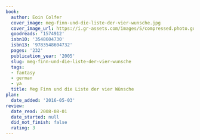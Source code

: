 ```yaml
---
book:
  author: Eoin Colfer
  cover_image: meg-finn-und-die-liste-der-vier-wunsche.jpg
  cover_image_url: https://i.gr-assets.com/images/S/compressed.photo.goodreads.com/books/1185382995l/1574912.jpg
  goodreads: '1574912'
  isbn10: '3548604730'
  isbn13: '9783548604732'
  pages: '232'
  publication_year: '2005'
  slug: meg-finn-und-die-liste-der-vier-wunsche
  tags:
  - fantasy
  - german
  - ya
  title: Meg Finn und die Liste der vier Wünsche
plan:
  date_added: '2016-05-03'
review:
  date_read: 2008-08-01
  date_started: null
  did_not_finish: false
  rating: 3
---
```

